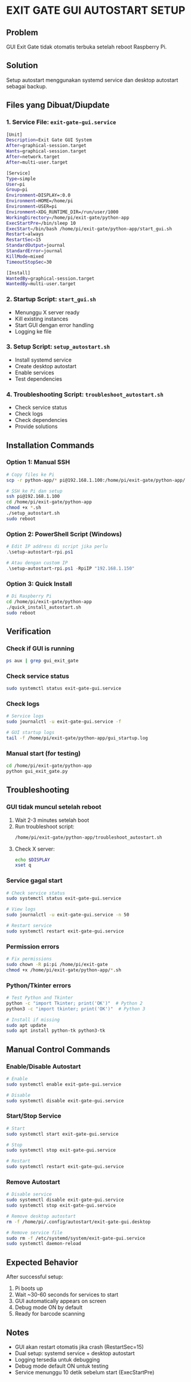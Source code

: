 # EXIT GATE GUI AUTOSTART SETUP

## Problem
GUI Exit Gate tidak otomatis terbuka setelah reboot Raspberry Pi.

## Solution
Setup autostart menggunakan systemd service dan desktop autostart sebagai backup.

## Files yang Dibuat/Diupdate

### 1. Service File: `exit-gate-gui.service`
```bash
[Unit]
Description=Exit Gate GUI System
After=graphical-session.target
Wants=graphical-session.target
After=network.target
After=multi-user.target

[Service]
Type=simple
User=pi
Group=pi
Environment=DISPLAY=:0.0
Environment=HOME=/home/pi
Environment=USER=pi
Environment=XDG_RUNTIME_DIR=/run/user/1000
WorkingDirectory=/home/pi/exit-gate/python-app
ExecStartPre=/bin/sleep 10
ExecStart=/bin/bash /home/pi/exit-gate/python-app/start_gui.sh
Restart=always
RestartSec=15
StandardOutput=journal
StandardError=journal
KillMode=mixed
TimeoutStopSec=30

[Install]
WantedBy=graphical-session.target
WantedBy=multi-user.target
```

### 2. Startup Script: `start_gui.sh`
- Menunggu X server ready
- Kill existing instances 
- Start GUI dengan error handling
- Logging ke file

### 3. Setup Script: `setup_autostart.sh`
- Install systemd service
- Create desktop autostart
- Enable services
- Test dependencies

### 4. Troubleshooting Script: `troubleshoot_autostart.sh`
- Check service status
- Check logs
- Check dependencies
- Provide solutions

## Installation Commands

### Option 1: Manual SSH
```bash
# Copy files ke Pi
scp -r python-app/* pi@192.168.1.100:/home/pi/exit-gate/python-app/

# SSH ke Pi dan setup
ssh pi@192.168.1.100
cd /home/pi/exit-gate/python-app
chmod +x *.sh
./setup_autostart.sh
sudo reboot
```

### Option 2: PowerShell Script (Windows)
```powershell
# Edit IP address di script jika perlu
.\setup-autostart-rpi.ps1

# Atau dengan custom IP
.\setup-autostart-rpi.ps1 -RpiIP "192.168.1.150"
```

### Option 3: Quick Install
```bash
# Di Raspberry Pi
cd /home/pi/exit-gate/python-app
./quick_install_autostart.sh
sudo reboot
```

## Verification

### Check if GUI is running
```bash
ps aux | grep gui_exit_gate
```

### Check service status
```bash
sudo systemctl status exit-gate-gui.service
```

### Check logs
```bash
# Service logs
sudo journalctl -u exit-gate-gui.service -f

# GUI startup logs
tail -f /home/pi/exit-gate/python-app/gui_startup.log
```

### Manual start (for testing)
```bash
cd /home/pi/exit-gate/python-app
python gui_exit_gate.py
```

## Troubleshooting

### GUI tidak muncul setelah reboot
1. Wait 2-3 minutes setelah boot
2. Run troubleshoot script:
   ```bash
   /home/pi/exit-gate/python-app/troubleshoot_autostart.sh
   ```
3. Check X server:
   ```bash
   echo $DISPLAY
   xset q
   ```

### Service gagal start
```bash
# Check service status
sudo systemctl status exit-gate-gui.service

# View logs
sudo journalctl -u exit-gate-gui.service -n 50

# Restart service
sudo systemctl restart exit-gate-gui.service
```

### Permission errors
```bash
# Fix permissions
sudo chown -R pi:pi /home/pi/exit-gate
chmod +x /home/pi/exit-gate/python-app/*.sh
```

### Python/Tkinter errors
```bash
# Test Python and Tkinter
python -c "import Tkinter; print('OK')"  # Python 2
python3 -c "import tkinter; print('OK')"  # Python 3

# Install if missing
sudo apt update
sudo apt install python-tk python3-tk
```

## Manual Control Commands

### Enable/Disable Autostart
```bash
# Enable
sudo systemctl enable exit-gate-gui.service

# Disable
sudo systemctl disable exit-gate-gui.service
```

### Start/Stop Service
```bash
# Start
sudo systemctl start exit-gate-gui.service

# Stop
sudo systemctl stop exit-gate-gui.service

# Restart
sudo systemctl restart exit-gate-gui.service
```

### Remove Autostart
```bash
# Disable service
sudo systemctl disable exit-gate-gui.service
sudo systemctl stop exit-gate-gui.service

# Remove desktop autostart
rm -f /home/pi/.config/autostart/exit-gate-gui.desktop

# Remove service file
sudo rm -f /etc/systemd/system/exit-gate-gui.service
sudo systemctl daemon-reload
```

## Expected Behavior

After successful setup:
1. Pi boots up
2. Wait ~30-60 seconds for services to start
3. GUI automatically appears on screen
4. Debug mode ON by default
5. Ready for barcode scanning

## Notes

- GUI akan restart otomatis jika crash (RestartSec=15)
- Dual setup: systemd service + desktop autostart
- Logging tersedia untuk debugging
- Debug mode default ON untuk testing
- Service menunggu 10 detik sebelum start (ExecStartPre)
